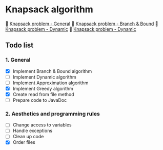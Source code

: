 # Knapsack algorithm
:closed_book: [Knapsack problem - General](https://en.wikipedia.org/wiki/Knapsack_problem)
:closed_book: [Knapsack problem - Branch & Bound](https://www.ii.uni.wroc.pl/~prz/2011lato/ah/opracowania/met_podz_ogr.pdf)
:closed_book: [Knapsack problem - Dynamic](http://kaims.pl/~kmocet/aketi/aketi3.pdf)
:closed_book: [Knapsack problem - Dynamic](http://www-users.mat.uni.torun.pl/~henkej/knapsack.pdf)
## Todo list
### 1. General
- [x] Implement Branch & Bound algorithm
- [ ] Implement Dynamic algorithm
- [ ] Implement Approximation algorithm
- [x] Implement Greedy algorithm 
- [x] Create read from file method
- [ ] Prepare code to JavaDoc

### 2. Aesthetics and programming rules
- [ ] Change access to variables
- [ ] Handle exceptions
- [ ] Clean up code
- [x] Order files